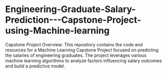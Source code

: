 # Engineering-Graduate-Salary-Prediction---Capstone-Project-using-Machine-learning
 Capstone Project Overview: This repository contains the code and resources for a Machine Learning Capstone Project focused on predicting the salaries of engineering graduates. The project leverages various machine learning algorithms to analyze factors influencing salary outcomes and build a predictive model.
